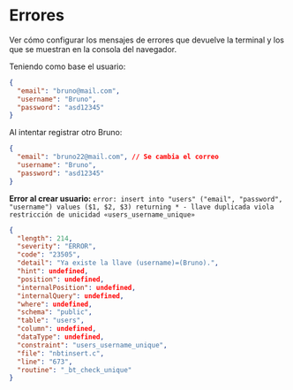 # Errores

Ver cómo configurar los mensajes de errores que devuelve la terminal y los que se muestran en la consola del navegador.

Teniendo como base el usuario:

```json
{
  "email": "bruno@mail.com",
  "username": "Bruno",
  "password": "asd12345"
}
```

Al intentar registrar otro Bruno:

```json
{
  "email": "bruno22@mail.com", // Se cambia el correo
  "username": "Bruno",
  "password": "asd12345"
}
```

**Error al crear usuario:** `error: insert into "users" ("email", "password", "username") values ($1, $2, $3) returning * - llave duplicada viola restricción de unicidad «users_username_unique»`

```json
{
  "length": 214,
  "severity": "ERROR",
  "code": "23505",
  "detail": "Ya existe la llave (username)=(Bruno).",
  "hint": undefined,
  "position": undefined,
  "internalPosition": undefined,
  "internalQuery": undefined,
  "where": undefined,
  "schema": "public",
  "table": "users",
  "column": undefined,
  "dataType": undefined,
  "constraint": "users_username_unique",
  "file": "nbtinsert.c",
  "line": "673",
  "routine": "_bt_check_unique"
}
```

